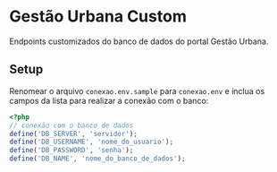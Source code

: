 # Gestão Urbana Custom
Endpoints customizados do banco de dados do portal Gestão Urbana.

## Setup
Renomear o arquivo `conexao.env.sample` para `conexao.env` e inclua os campos da lista para realizar a conexão com o banco:

```php
<?php
// conexão com o banco de dados
define('DB_SERVER', 'servidor');
define('DB_USERNAME', 'nome_do_usuario');
define('DB_PASSWORD', 'senha');
define('DB_NAME', 'nome_do_banco_de_dados');

```

